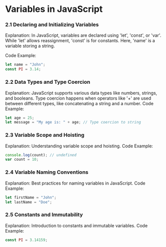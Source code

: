 # Variables in JavaScript




### 2.1 Declaring and Initializing Variables

Explanation: In JavaScript, variables are declared using 'let', 'const', or 'var'. While 'let' allows reassignment, 'const' is for constants. Here, 'name' is a variable storing a string.

Code Example:
```js copyjs copy
let name = "John";
const PI = 3.14;
```




### 2.2 Data Types and Type Coercion

Explanation: JavaScript supports various data types like numbers, strings, and booleans. Type coercion happens when operators like '+' are used between different types, like concatenating a string and a number.
Code Example:
```js copy
let age = 25;
let message = "My age is: " + age; // Type coercion to string
```




### 2.3 Variable Scope and Hoisting

Explanation: Understanding variable scope and hoisting.
Code Example:
```js copy
console.log(count); // undefined
var count = 10;
```




### 2.4 Variable Naming Conventions

Explanation: Best practices for naming variables in JavaScript.
Code Example:
```js copy
let firstName = "John";
let lastName = "Doe";
```




### 2.5 Constants and Immutability

Explanation: Introduction to constants and immutable variables.
Code Example:
```js copy
const PI = 3.14159;
```



